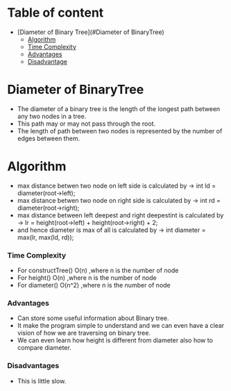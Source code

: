 # Table of content
- [Diameter of Binary Tree](#Diameter of BinaryTree)
    - [Algorithm](#Algorithm)
    - [Time Complexity](#Complexity)
    - [Advantages](#advantages)
    - [Disadvantage](#disadvantage)

# Diameter of BinaryTree
- The diameter of a binary tree is the length of the longest path between any two nodes in a tree. 
- This path may or may not pass through the root.
- The length of path between two nodes is represented by the number of edges between them.


# Algorithm
- max distance betwen two node on left side is calculated by -> int ld = diameter(root->left);                         
- max distance betwen two node on right side is calculated by -> int rd = diameter(root->right);                        
- max distance between left deepest and right deepestint is calculated by -> lr = height(root->left) + height(root->right) + 2; 
- and hence diameter is max of all is calculated by -> int diameter = max(lr, max(ld, rd));

### Time Complexity
- For constructTree()
  O(n) ,where n is the number of node
- For height()
  O(n) ,where n is the number of node
- For diameter()
  O(n^2) ,where n is the number of node
### Advantages 

- Can store some useful information about Binary tree.
- It make the program simple to understand and we can even have a clear vision of how we are traversing on binary tree.
- We can even learn how height is different from diameter also how to compare diameter.

### Disadvantages

- This is little slow.